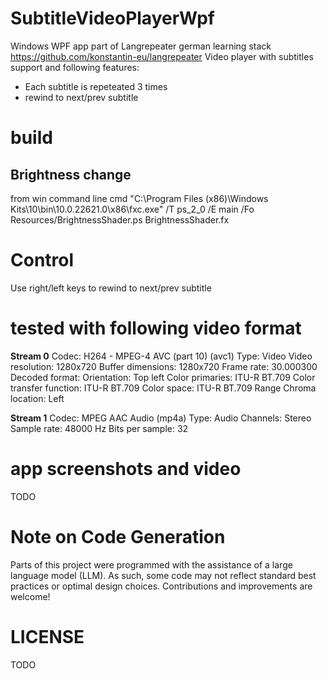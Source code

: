 # SubtitleVideoPlayerWpf
Windows WPF app part of Langrepeater german learning stack https://github.com/konstantin-eu/langrepeater
Video player with subtitles support and following features:
- Each subtitle is repeteated 3 times
- rewind to next/prev subtitle

# build

## Brightness change
from win command line cmd
"C:\Program Files (x86)\Windows Kits\10\bin\10.0.22621.0\x86\fxc.exe" /T ps_2_0 /E main /Fo Resources/BrightnessShader.ps BrightnessShader.fx

# Control
Use right/left keys to rewind to next/prev subtitle

# tested with following video format
**Stream 0**
Codec: H264 - MPEG-4 AVC (part 10) (avc1)
Type: Video
Video resolution: 1280x720
Buffer dimensions: 1280x720
Frame rate: 30.000300
Decoded format:
Orientation: Top left
Color primaries: ITU-R BT.709
Color transfer function: ITU-R BT.709
Color space: ITU-R BT.709 Range
Chroma location: Left

**Stream 1**
Codec: MPEG AAC Audio (mp4a)
Type: Audio
Channels: Stereo
Sample rate: 48000 Hz
Bits per sample: 32

# app screenshots and video
TODO

# Note on Code Generation
Parts of this project were programmed with the assistance of a large language model (LLM).
As such, some code may not reflect standard best practices or optimal design choices.
Contributions and improvements are welcome!

# LICENSE
TODO